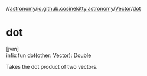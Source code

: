 //[astronomy](../../../index.md)/[io.github.cosinekitty.astronomy](../index.md)/[Vector](index.md)/[dot](dot.md)

# dot

[jvm]\
infix fun [dot](dot.md)(other: [Vector](index.md)): [Double](https://kotlinlang.org/api/latest/jvm/stdlib/kotlin/-double/index.html)

Takes the dot product of two vectors.
